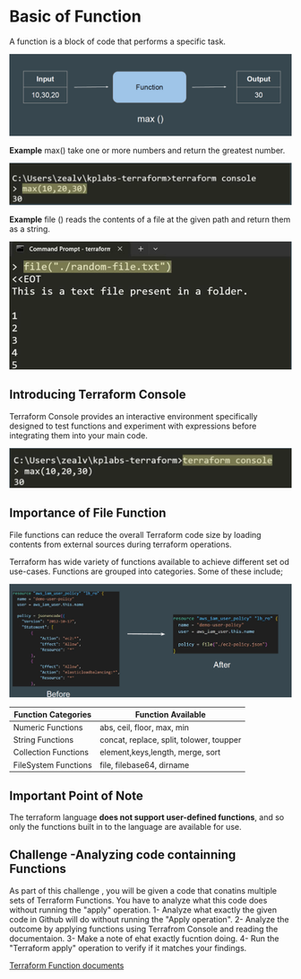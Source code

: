 # Basic of Function
A function is a block of code that performs a specific task.

![MY Image](images/image1.png)

**Example**
max() take one or more numbers and return the greatest number.

![MY Image](images/image2.png)

**Example**
file () reads the contents of a file at the given path and return them as a string.

![MY Image](images/image3.png)

## Introducing Terraform Console
Terraform Console provides an interactive environment specifically designed to test functions and experiment with expressions before integrating them into your main code.

![MY Image](images/image4.png)

## Importance of File Function
File functions can reduce the overall Terraform code size by loading contents from external sources during terraform operations.

Terraform has wide variety of functions available to achieve different set od use-cases.
Functions are grouped into categories. Some of these include;

![MY Image](images/image5.png)


| Function Categories| Function Available                        |
|--------------------|-------------------------------------------|
| Numeric Functions  |abs, ceil, floor, max, min                 |
| String Functions   |  concat, replace, split, tolower, toupper |
|Collection Functions| element,keys,length, merge, sort          |
|FileSystem Functions| file, filebase64, dirname                 |


## Important Point of Note
The terraform language **does not support user-defined functions**, and so only the functions built in to the language are available for use.

## Challenge -Analyzing code containning Functions
As part of this challenge , you will be given a code that conatins multiple sets of Terraform Functions.
You have to analyze what this code does without running the "apply" operation.
1- Analyze what exactly the given code in Github will do without running the "Apply operation".
2- Analyze the outcome by applying functions using Terrafrom Console and reading the documentaion.
3- Make a note of ehat exactly fucntion doing.
4- Run the "Terraform apply" operation to verify if it matches your findings.


[Terraform Function documents](https://developer.hashicorp.com/terraform/language/functions)
